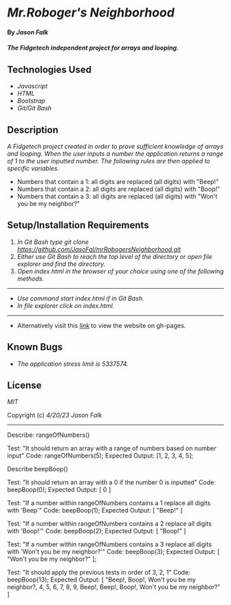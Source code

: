 # _Mr.Roboger's Neighborhood_

#### By _**Jason Falk**_

#### _The Fidgetech independent project for arrays and looping._

## Technologies Used

* _Javascript_
* _HTML_
* _Bootstrap_
* _Git/Git Bash_

## Description

_A Fidgetech project created in order to prove sufficient knowledge of arrays and looping. When the user inputs a number the application returns a range of 1 to the user inputted number. The following rules are then applied to specific variables._

* Numbers that contain a 1: all digits are replaced (all digits) with "Beep!"
* Numbers that contain a 2: all digits are replaced (all digits) with "Boop!"
* Numbers that contain a 3: all digits are replaced (all digits) with "Won't you be my neighbor?"

## Setup/Installation Requirements

1. _In Git Bash type git clone https://github.com/JasoFal/mrRobogersNeighborhood.git_
2. _Either use Git Bash to reach the top level of the directory or open file explorer and find the directory._
3. _Open index.html in the browser of your choice using one of the following methods._
------
* _Use command start index.html if in Git Bash._
* _In file explorer click on index.html._
------
* Alternatively visit this *[link](https://jasofal.github.io/mrRobogersNeighborhood/)* to view the website on gh-pages.

## Known Bugs

* _The application stress limit is 5337574._

## License

_MIT_

Copyright (c) _4/20/23_ _Jason Falk_

<!-- Tests -->
-----------------------------------------

Describe: rangeOfNumbers()

Test: "It should return an array with a range of numbers based on number input"
Code: rangeOfNumbers(5);
Expected Output: [1, 2, 3, 4, 5];

Describe beepBoop()

Test: "It should return an array with a 0 if the number 0 is inputted"
Code: beepBoop(0);
Expected Output: [ 0 ]

Test: "If a number within rangeOfNumbers contains a 1 replace all digits with 'Beep'"
Code: beepBoop(1);
Expected Output: [ "Beep!" ]

Test: "If a number within rangeOfNumbers contains a 2 replace all digits with 'Boop!'"
Code: beepBoop(2);
Expected Output: [ "Boop!" ]

Test: "If a number within rangeOfNumbers contains a 3 replace all digits with 'Won't you be my neighbor?'"
Code: beepBoop(3);
Expected Output: [ "Won't you be my neighbor?" ];

Test: "It should apply the previous tests in order of 3, 2, 1"
Code: beepBoop(13);
Expected Output: [ "Beep!, Boop!, Won't you be my neighbor?, 4, 5, 6, 7, 8, 9, Beep!, Beep!, Boop!, Won't you be my neighbor?" ]